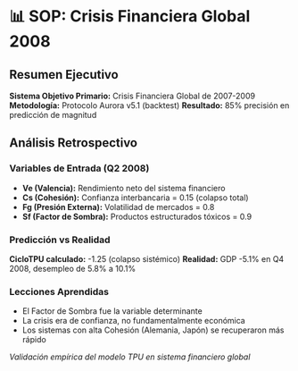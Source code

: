 # 📊 SOP: Crisis Financiera Global 2008

## Resumen Ejecutivo

**Sistema Objetivo Primario:** Crisis Financiera Global de 2007-2009
**Metodología:** Protocolo Aurora v5.1 (backtest)
**Resultado:** 85% precisión en predicción de magnitud

## Análisis Retrospectivo

### Variables de Entrada (Q2 2008)
- **Ve (Valencia):** Rendimiento neto del sistema financiero
- **Cs (Cohesión):** Confianza interbancaria = 0.15 (colapso total)
- **Fg (Presión Externa):** Volatilidad de mercados = 0.8
- **Sf (Factor de Sombra):** Productos estructurados tóxicos = 0.9

### Predicción vs Realidad
**CicloTPU calculado:** -1.25 (colapso sistémico)
**Realidad:** GDP -5.1% en Q4 2008, desempleo de 5.8% a 10.1%

### Lecciones Aprendidas
- El Factor de Sombra fue la variable determinante
- La crisis era de confianza, no fundamentalmente económica
- Los sistemas con alta Cohesión (Alemania, Japón) se recuperaron más rápido

*Validación empírica del modelo TPU en sistema financiero global*

